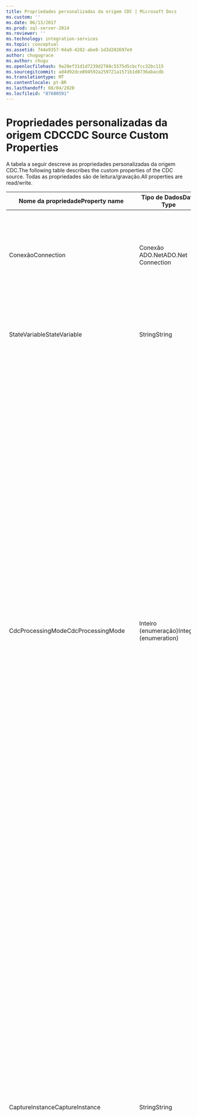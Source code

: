 ```yaml
---
title: Propriedades personalizadas da origem CDC | Microsoft Docs
ms.custom: ''
ms.date: 06/13/2017
ms.prod: sql-server-2014
ms.reviewer: ''
ms.technology: integration-services
ms.topic: conceptual
ms.assetid: 744e9357-94a9-4202-abe8-1d3d202697e9
author: chugugrace
ms.author: chugu
ms.openlocfilehash: 9a20ef31d1d7239d2788c5575d5cbcfcc32bc115
ms.sourcegitcommit: ad4d92dce894592a259721a1571b1d8736abacdb
ms.translationtype: MT
ms.contentlocale: pt-BR
ms.lasthandoff: 08/04/2020
ms.locfileid: "87680591"
---
```

# <a name="cdc-source-custom-properties"></a><span data-ttu-id="7de05-102">Propriedades personalizadas da origem CDC</span><span class="sxs-lookup"><span data-stu-id="7de05-102">CDC Source Custom Properties</span></span>
  <span data-ttu-id="7de05-103">A tabela a seguir descreve as propriedades personalizadas da origem CDC.</span><span class="sxs-lookup"><span data-stu-id="7de05-103">The following table describes the custom properties of the CDC source.</span></span> <span data-ttu-id="7de05-104">Todas as propriedades são de leitura/gravação.</span><span class="sxs-lookup"><span data-stu-id="7de05-104">All properties are read/write.</span></span>  
  
|<span data-ttu-id="7de05-105">Nome da propriedade</span><span class="sxs-lookup"><span data-stu-id="7de05-105">Property name</span></span>|<span data-ttu-id="7de05-106">Tipo de Dados</span><span class="sxs-lookup"><span data-stu-id="7de05-106">Data Type</span></span>|<span data-ttu-id="7de05-107">DESCRIÇÃO</span><span class="sxs-lookup"><span data-stu-id="7de05-107">Description</span></span>|  
|-------------------|---------------|-----------------|  
|<span data-ttu-id="7de05-108">Conexão</span><span class="sxs-lookup"><span data-stu-id="7de05-108">Connection</span></span>|<span data-ttu-id="7de05-109">Conexão ADO.Net</span><span class="sxs-lookup"><span data-stu-id="7de05-109">ADO.Net Connection</span></span>|<span data-ttu-id="7de05-110">Uma conexão ADO.NET com o banco de dados do [!INCLUDE[ssCurrent](../../includes/sscurrent-md.md)] CDC para acesso às tabelas de alterações.</span><span class="sxs-lookup"><span data-stu-id="7de05-110">An ADO.NET connection to the [!INCLUDE[ssCurrent](../../includes/sscurrent-md.md)] CDC database for access to the change tables.</span></span>|  
|<span data-ttu-id="7de05-111">StateVariable</span><span class="sxs-lookup"><span data-stu-id="7de05-111">StateVariable</span></span>|<span data-ttu-id="7de05-112">String</span><span class="sxs-lookup"><span data-stu-id="7de05-112">String</span></span>|<span data-ttu-id="7de05-113">Uma variável de pacote de cadeia de caracteres SSIS que mantém o estado CDC da execução CDC atual.</span><span class="sxs-lookup"><span data-stu-id="7de05-113">An SSIS string package variable that maintains the CDC state of the current CDC run.</span></span>|  
|<span data-ttu-id="7de05-114">CdcProcessingMode</span><span class="sxs-lookup"><span data-stu-id="7de05-114">CdcProcessingMode</span></span>|<span data-ttu-id="7de05-115">Inteiro (enumeração)</span><span class="sxs-lookup"><span data-stu-id="7de05-115">Integer (enumeration)</span></span>|<span data-ttu-id="7de05-116">Esse modo determina como o processamento é tratado.</span><span class="sxs-lookup"><span data-stu-id="7de05-116">This mode determines how processing is handled.</span></span> <span data-ttu-id="7de05-117">As possíveis opções são **Tudo**, **Tudo com valores antigos**, **Rede**, **Rede com máscara de atualização**e **Rede com mesclagem**.</span><span class="sxs-lookup"><span data-stu-id="7de05-117">The possible options are **All**, **All with old values**, **Net**, **Net with update mask**, and **Net with merge**.</span></span><br /><br /> <span data-ttu-id="7de05-118">Modos que iniciam com Tudo retornam todas as alterações e modos que começam com Rede retornam apenas as alterações de rede.</span><span class="sxs-lookup"><span data-stu-id="7de05-118">Modes that start with All return all changes and modes that start with Net return net changes only.</span></span><br /><br /> <span data-ttu-id="7de05-119">Tabelas sem uma chave primária só podem ter os valores Tudo.</span><span class="sxs-lookup"><span data-stu-id="7de05-119">Tables without a primary key can take the ALL values only.</span></span><br /><br /> <span data-ttu-id="7de05-120">**Rede com Máscara de Atualização** adiciona colunas boolianas com o nome padrão **__$\<column-name>\__Changed**, que indica as colunas alteradas na linha de alteração atual.</span><span class="sxs-lookup"><span data-stu-id="7de05-120">**Net with Update Mask** adds boolean columns with the name pattern **__$\<column-name>\__Changed** that indicate changed columns in the current change row.</span></span><br /><br /> <span data-ttu-id="7de05-121">Para obter informações adicionais sobre os valores dessa propriedade, consulte [Editor de Origem CDC &#40;página Gerenciador de Conexões&#41;](../cdc-source-editor-connection-manager-page.md).</span><span class="sxs-lookup"><span data-stu-id="7de05-121">For additional information about the values for this property, see [CDC Source Editor &#40;Connection Manager Page&#41;](../cdc-source-editor-connection-manager-page.md).</span></span>|  
|<span data-ttu-id="7de05-122">CaptureInstance</span><span class="sxs-lookup"><span data-stu-id="7de05-122">CaptureInstance</span></span>|<span data-ttu-id="7de05-123">String</span><span class="sxs-lookup"><span data-stu-id="7de05-123">String</span></span>|<span data-ttu-id="7de05-124">O nome da instância de captura CDC com a tabela CDC a ser lida.</span><span class="sxs-lookup"><span data-stu-id="7de05-124">The name of the CDC capture instance with the CDC table to be read.</span></span> <span data-ttu-id="7de05-125">Uma tabela de origem capturada pode ter uma ou duas instâncias capturadas para tratar diretamente a transição da definição de tabela por meio de alterações de esquema.</span><span class="sxs-lookup"><span data-stu-id="7de05-125">A captured source table can have one or two captured instances to handle seamless transitioning of table definition through schema changes.</span></span> <span data-ttu-id="7de05-126">Se mais de uma instância de captura for definida para a tabela de origem que está sendo capturada, selecione a instância de captura que você deseja usar aqui.</span><span class="sxs-lookup"><span data-stu-id="7de05-126">If more than one capture instance is defined for the source table being captured, select the capture instance you want to use here.</span></span> <span data-ttu-id="7de05-127">O nome padrão da instância de captura de uma tabela [esquema].[tabela] é \<schema>_\<table>, mas os nomes reais da instância de captura em uso podem ser diferentes.</span><span class="sxs-lookup"><span data-stu-id="7de05-127">The default capture instance name for a table [schema].[table] is \<schema>_\<table> but that actual capture instance names in use may be different.</span></span> <span data-ttu-id="7de05-128">A tabela real da qual é feita a leitura é a tabela CDC **cdc .\<capture-instance>_CT**.</span><span class="sxs-lookup"><span data-stu-id="7de05-128">The actual table that is read from is the CDC table **cdc .\<capture-instance>_CT**.</span></span>|  
|<span data-ttu-id="7de05-129">ReprocessingIndicator</span><span class="sxs-lookup"><span data-stu-id="7de05-129">ReprocessingIndicator</span></span>|<span data-ttu-id="7de05-130">Boolean</span><span class="sxs-lookup"><span data-stu-id="7de05-130">Boolean</span></span>|<span data-ttu-id="7de05-131">Um valor que especifica se a coluna **__$reprocessing** deve ser adicionada.</span><span class="sxs-lookup"><span data-stu-id="7de05-131">A value that specifies whether to add the **__$reprocessing** column.</span></span> <span data-ttu-id="7de05-132">Essa coluna de saída especial permite ao desenvolvedor SSIS tratar erros de consistência diferentemente ao trabalhar no Intervalo de Processamento Inicial.</span><span class="sxs-lookup"><span data-stu-id="7de05-132">This special output column lets the SSIS developer handle consistency errors differently when working on the Initial Processing Range.</span></span><br /><br /> <span data-ttu-id="7de05-133">Se **true**, a coluna  **__$reprocessing** será adicionada.</span><span class="sxs-lookup"><span data-stu-id="7de05-133">If **true**, the  **__$reprocessing** column is added.</span></span><br /><br /> <span data-ttu-id="7de05-134">Esta coluna será **true** quando o intervalo de processamento CDC sobrepõe o intervalo de processamento inicial (o intervalo de LSNs que corresponde ao período de carga inicial) ou quando um intervalo de processamento CDC é reprocessado após um erro em uma execução anterior.</span><span class="sxs-lookup"><span data-stu-id="7de05-134">This column value is **true** when the CDC processing range overlaps with the initial processing range (the range of LSNs corresponding to the period of initial load) or when a CDC processing range is reprocessed following an error in a previous run.</span></span> <span data-ttu-id="7de05-135">Esta coluna de indicador permite que o desenvolvedor do SSIS trate erros diferentemente ao reprocessar alterações (por exemplo, ações como excluir de uma linha não existente e uma inserção com falha em uma chave duplicada podem ser ignoradas).</span><span class="sxs-lookup"><span data-stu-id="7de05-135">This indicator column lets the SSIS developer handle errors differently when reprocessing changes (for example, actions such as a delete of a non-existing row and an insert that failed on a duplicate key can be ignored).</span></span><br /><br /> <span data-ttu-id="7de05-136">O valor padrão é **false**.</span><span class="sxs-lookup"><span data-stu-id="7de05-136">The default value is **false**.</span></span>|  
|<span data-ttu-id="7de05-137">CommandTimeOut</span><span class="sxs-lookup"><span data-stu-id="7de05-137">CommandTimeout</span></span>|<span data-ttu-id="7de05-138">Integer</span><span class="sxs-lookup"><span data-stu-id="7de05-138">Integer</span></span>|<span data-ttu-id="7de05-139">Esse valor indica o tempo limite (em segundos) a ser usado ao se comunicar com o banco de dados do [!INCLUDE[ssCurrent](../../includes/sscurrent-md.md)] .</span><span class="sxs-lookup"><span data-stu-id="7de05-139">This value indicates the timeout (in seconds) to use when communicating with the [!INCLUDE[ssCurrent](../../includes/sscurrent-md.md)] database.</span></span> <span data-ttu-id="7de05-140">Esse valor é usado quando o tempo de resposta do banco de dados é muito lento e o valor padrão (30 segundos) não é o bastante.</span><span class="sxs-lookup"><span data-stu-id="7de05-140">This value is used where the response time from the database is very slow and the default value(30 seconds) is not enough.</span></span>|  
  
 <span data-ttu-id="7de05-141">Para obter mais informações sobre a origem CDC, consulte [Origem CDC](cdc-source.md).</span><span class="sxs-lookup"><span data-stu-id="7de05-141">For more information about the CDC source, see [CDC Source](cdc-source.md).</span></span>  
  
  
